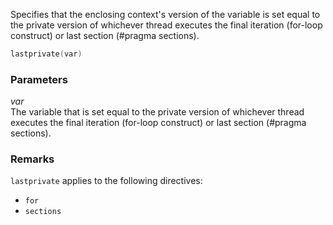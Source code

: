 Specifies that the enclosing context's version of the variable is set equal to the private version of whichever thread executes the final iteration (for-loop construct) or last section (#pragma sections).

```cpp
lastprivate(var)
```

### Parameters

*var*<br/>
The variable that is set equal to the private version of whichever thread executes the final iteration (for-loop construct) or last section (#pragma sections).

### Remarks

`lastprivate` applies to the following directives:

- `for`
- `sections`